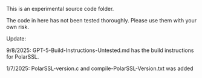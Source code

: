 This is an experimental source code folder.

The code in here has not been tested thoroughly. Please use them with your own risk.

Update:

9/8/2025:
GPT-5-Build-Instructions-Untested.md has the build instructions for PolarSSL.

1/7/2025:
PolarSSL-version.c and compile-PolarSSL-Version.txt was added 

